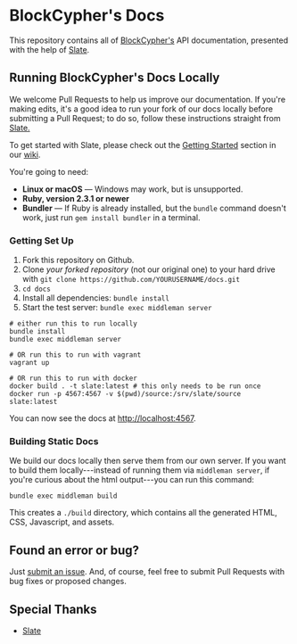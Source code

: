 # BlockCypher's Docs

This repository contains all of [BlockCypher's](http://www.blockcypher.com) API documentation, presented with the help of [Slate](https://github.com/tripit/slate).

## Running BlockCypher's Docs Locally

We welcome Pull Requests to help us improve our documentation. If you're making edits, it's a good idea to run your fork of our docs locally before submitting a Pull Request; to do so, follow these instructions straight from [Slate.](https://github.com/tripit/slate)

To get started with Slate, please check out the [Getting Started](https://github.com/slatedocs/slate/wiki#getting-started)
section in our [wiki](https://github.com/slatedocs/slate/wiki).

You're going to need:

* **Linux or macOS** — Windows may work, but is unsupported.
* **Ruby, version 2.3.1 or newer**
* **Bundler** — If Ruby is already installed, but the `bundle` command doesn't work, just run `gem install bundler` in a terminal.

### Getting Set Up

 1. Fork this repository on Github.
 2. Clone *your forked repository* (not our original one) to your hard drive with `git clone https://github.com/YOURUSERNAME/docs.git`
 3. `cd docs`
 4. Install all dependencies: `bundle install`
 5. Start the test server: `bundle exec middleman server`

```shell
# either run this to run locally
bundle install
bundle exec middleman server

# OR run this to run with vagrant
vagrant up

# OR run this to run with docker
docker build . -t slate:latest # this only needs to be run once
docker run -p 4567:4567 -v $(pwd)/source:/srv/slate/source slate:latest
```
You can now see the docs at <http://localhost:4567>.

### Building Static Docs

We build our docs locally then serve them from our own server. If you want to build them locally---instead of running them via `middleman server`, if you're curious about the html output---you can run this command:

```shell
bundle exec middleman build
```

This creates a `./build` directory, which contains all the generated HTML, CSS, Javascript, and assets.

## Found an error or bug?

Just [submit an issue](https://github.com/blockcypher/docs/issues). And, of course, feel free to submit Pull Requests with bug fixes or proposed changes.

## Special Thanks

- [Slate](https://github.com/tripit/slate)
